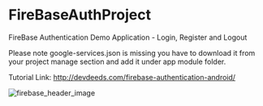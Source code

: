 # FireBaseAuthProject
FireBase Authentication Demo Application - Login, Register and Logout

Please note google-services.json is missing you have to download it from your project manage section and add it under app module folder.

Tutorial Link: http://devdeeds.com/firebase-authentication-android/

![firebase_header_image](https://cloud.githubusercontent.com/assets/6814816/16706859/349a925a-45da-11e6-9afd-93f221f51bab.png)



